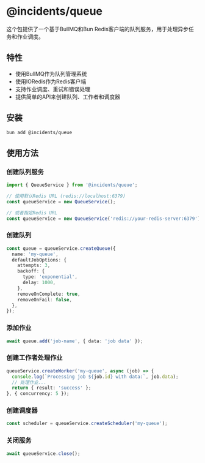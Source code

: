 # @incidents/queue

这个包提供了一个基于BullMQ和Bun Redis客户端的队列服务，用于处理异步任务和作业调度。

## 特性

- 使用BullMQ作为队列管理系统
- 使用IORedis作为Redis客户端
- 支持作业调度、重试和错误处理
- 提供简单的API来创建队列、工作者和调度器

## 安装

```bash
bun add @incidents/queue
```

## 使用方法

### 创建队列服务

```typescript
import { QueueService } from '@incidents/queue';

// 使用默认Redis URL (redis://localhost:6379)
const queueService = new QueueService();

// 或者指定Redis URL
const queueService = new QueueService('redis://your-redis-server:6379');
```

### 创建队列

```typescript
const queue = queueService.createQueue({
  name: 'my-queue',
  defaultJobOptions: {
    attempts: 3,
    backoff: {
      type: 'exponential',
      delay: 1000,
    },
    removeOnComplete: true,
    removeOnFail: false,
  },
});
```

### 添加作业

```typescript
await queue.add('job-name', { data: 'job data' });
```

### 创建工作者处理作业

```typescript
queueService.createWorker('my-queue', async (job) => {
  console.log(`Processing job ${job.id} with data:`, job.data);
  // 处理作业...
  return { result: 'success' };
}, { concurrency: 5 });
```

### 创建调度器

```typescript
const scheduler = queueService.createScheduler('my-queue');
```

### 关闭服务

```typescript
await queueService.close();
```
